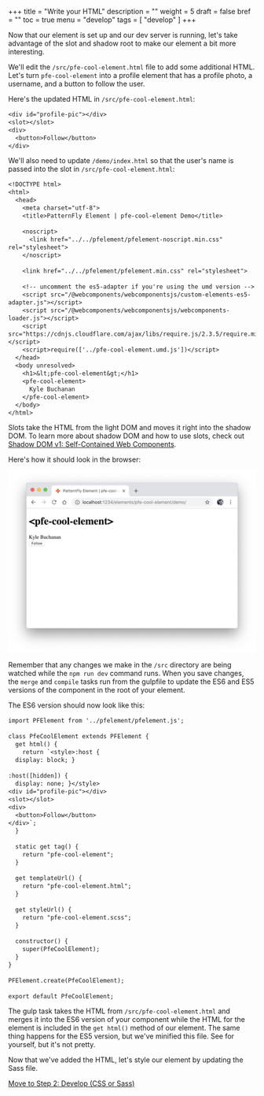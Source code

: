 +++
title = "Write your HTML"
description = ""
weight = 5
draft = false
bref = ""
toc = true
menu = "develop"
tags = [ "develop" ]
+++

Now that our element is set up and our dev server is running, let's take advantage of the slot and shadow root to make our element a bit more interesting.

We'll edit the `/src/pfe-cool-element.html` file to add some additional HTML. Let's turn `pfe-cool-element` into a profile element that has a profile photo, a username, and a button to follow the user.

Here's the updated HTML in `/src/pfe-cool-element.html`:

```
<div id="profile-pic"></div>
<slot></slot>
<div>
  <button>Follow</button>
</div>
```

We'll also need to update `/demo/index.html` so that the user's name is passed into the slot in `/src/pfe-cool-element.html`:

```
<!DOCTYPE html>
<html>
  <head>
    <meta charset="utf-8">
    <title>PatternFly Element | pfe-cool-element Demo</title>

    <noscript>
      <link href="../../pfelement/pfelement-noscript.min.css" rel="stylesheet">
    </noscript>

    <link href="../../pfelement/pfelement.min.css" rel="stylesheet">

    <!-- uncomment the es5-adapter if you're using the umd version -->
    <script src="/@webcomponents/webcomponentsjs/custom-elements-es5-adapter.js"></script>
    <script src="/@webcomponents/webcomponentsjs/webcomponents-loader.js"></script>
    <script src="https://cdnjs.cloudflare.com/ajax/libs/require.js/2.3.5/require.min.js"></script>
    <script>require(['../pfe-cool-element.umd.js'])</script>
  </head>
  <body unresolved>
    <h1>&lt;pfe-cool-element&gt;</h1>
    <pfe-cool-element>
      Kyle Buchanan
    </pfe-cool-element>
  </body>
</html>
```

Slots take the HTML from the light DOM and moves it right into the shadow DOM. To learn more about shadow DOM and how to use slots, check out [Shadow DOM v1: Self-Contained Web Components](https://developers.google.com/web/fundamentals/web-components/shadowdom).

Here's how it should look in the browser:

![demo page html step](/demo-page-html-step.png)

Remember that any changes we make in the `/src` directory are being watched while the `npm run dev` command runs. When you save changes, the `merge` and `compile` tasks run from the gulpfile to update the ES6 and ES5 versions of the component in the root of your element.

The ES6 version should now look like this:

```
import PFElement from '../pfelement/pfelement.js';

class PfeCoolElement extends PFElement {
  get html() {
    return `<style>:host {
  display: block; }

:host([hidden]) {
  display: none; }</style>
<div id="profile-pic"></div>
<slot></slot>
<div>
  <button>Follow</button>
</div>`;
  }

  static get tag() {
    return "pfe-cool-element";
  }

  get templateUrl() {
    return "pfe-cool-element.html";
  }

  get styleUrl() {
    return "pfe-cool-element.scss";
  }

  constructor() {
    super(PfeCoolElement);
  }
}

PFElement.create(PfeCoolElement);

export default PfeCoolElement;
```

The gulp task takes the HTML from `/src/pfe-cool-element.html` and merges it into the ES6 version of your component while the HTML for the element is included in the `get html()` method of our element. The same thing happens for the ES5 version, but we've minified this file. See for yourself, but it's not pretty.

Now that we've added the HTML, let's style our element by updating the Sass file.

[Move to Step 2: Develop (CSS or Sass)](../step-2c)
